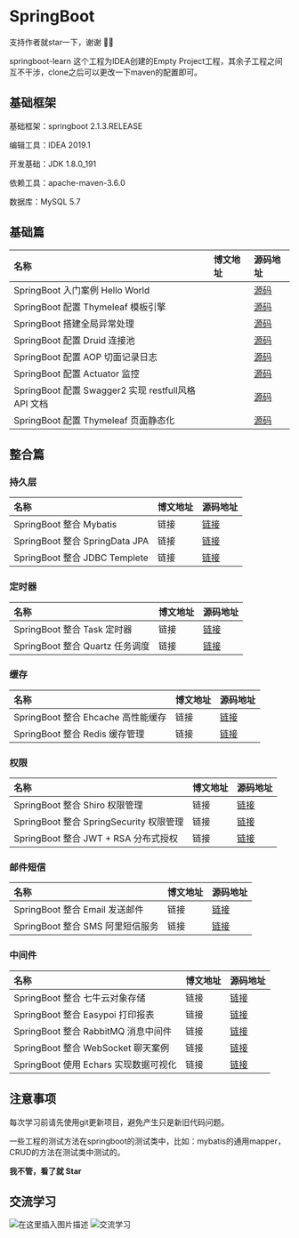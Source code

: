 # SpringBoot

支持作者就star一下，谢谢 🎉🎉

springboot-learn 这个工程为IDEA创建的Empty Project工程，其余子工程之间互不干涉，clone之后可以更改一下maven的配置即可。

## 基础框架

基础框架：springboot 2.1.3.RELEASE

编辑工具：IDEA 2019.1

开发基础：JDK 1.8.0_191

依赖工具：apache-maven-3.6.0

数据库：MySQL 5.7

## 基础篇

| 名称 | 博文地址 | 源码地址 |
|:--|:--|:--|
| SpringBoot 入门案例 Hello World | | [源码](https://github.com/Tellsea/springboot-learn/tree/master/springboot-hello)|
| SpringBoot 配置 Thymeleaf 模板引擎 |  | [源码](https://github.com/Tellsea/springboot-learn/tree/master/springboot-thymeleaf) |
| SpringBoot 搭建全局异常处理 |  | [源码](https://github.com/Tellsea/springboot-learn/tree/master/springboot-global)  |
| SpringBoot 配置 Druid 连接池 |  | [源码](https://github.com/Tellsea/springboot-learn/tree/master/springboot-druid)  |
| SpringBoot 配置 AOP 切面记录日志 |  | [源码](https://github.com/Tellsea/springboot-learn/tree/master/springboot-aop-log)  |
| SpringBoot 配置 Actuator 监控 |  | [源码](https://github.com/Tellsea/springboot-learn/tree/master/springboot-actuator)  |
| SpringBoot 配置 Swagger2 实现 restfull风格 API 文档 |  | [源码](https://github.com/Tellsea/springboot-learn/tree/master/springboot-swagger2)  |
| SpringBoot 配置 Thymeleaf 页面静态化 |  | [源码](https://github.com/Tellsea/springboot-learn/tree/master/springboot-thymeleaf-static) |

## 整合篇

### 持久层

| 名称 | 博文地址 | 源码地址 |
|:--|:--|:--|
| SpringBoot 整合 Mybatis | 链接 | [链接](https://github.com/Tellsea/springboot-learn/tree/master/springboot-mybatis)|
| SpringBoot 整合 SpringData JPA | 链接 | [链接](https://github.com/Tellsea/springboot-learn/tree/master/springboot-jpa)|
| SpringBoot 整合 JDBC Templete | 链接 | [链接](https://github.com/Tellsea/springboot-learn/tree/master/springboot-jdbc-templete)|

### 定时器

| 名称 | 博文地址 | 源码地址 |
|:--|:--|:--|
| SpringBoot 整合 Task 定时器 | 链接 | [链接](https://github.com/Tellsea/springboot-learn/tree/master/springboot-task)|
| SpringBoot 整合 Quartz 任务调度 | 链接 | [链接](https://github.com/Tellsea/springboot-learn/tree/master/springboot-quartz)|

### 缓存

| 名称 | 博文地址 | 源码地址 |
|:--|:--|:--|
| SpringBoot 整合 Ehcache 高性能缓存 | 链接 | [链接](https://github.com/Tellsea/springboot-learn/tree/master/springboot-ehcache)|
| SpringBoot 整合 Redis 缓存管理 | 链接 | [链接](https://github.com/Tellsea/springboot-learn/tree/master/springboot-redis)|

### 权限

| 名称 | 博文地址 | 源码地址 |
|:--|:--|:--|
| SpringBoot 整合 Shiro 权限管理 | 链接 | [链接](https://github.com/Tellsea/springboot-learn/tree/master/springboot-shiro)|
| SpringBoot 整合 SpringSecurity 权限管理 | 链接 | [链接](https://github.com/Tellsea/springboot-learn/tree/master/springboot-security)|
| SpringBoot 整合 JWT + RSA 分布式授权 | 链接 | [链接](https://github.com/Tellsea/springboot-learn/tree/master/springboot-jwt-rsa)|

### 邮件短信

| 名称 | 博文地址 | 源码地址 |
|:--|:--|:--|
| SpringBoot 整合 Email 发送邮件 | 链接 | [链接](https://github.com/Tellsea/springboot-learn/tree/master/springboot-email)|
| SpringBoot 整合 SMS 阿里短信服务 | 链接 | [链接](https://github.com/Tellsea/springboot-learn/tree/master/springboot-sms)|

### 中间件

| 名称 | 博文地址 | 源码地址 |
|:--|:--|:--|
| SpringBoot 整合 七牛云对象存储 | 链接 | [链接](https://github.com/Tellsea/springboot-learn/tree/master/springboot-qiniu)|
| SpringBoot 整合 Easypoi 打印报表 | 链接 | [链接](https://github.com/Tellsea/springboot-learn/tree/master/springboot-easypoi)|
| SpringBoot 整合 RabbitMQ 消息中间件 | 链接 | [链接](https://github.com/Tellsea/springboot-learn/tree/master/springboot-rabbitmq)|
| SpringBoot 整合 WebSocket 聊天案例 | 链接 | [链接](https://github.com/Tellsea/springboot-learn/tree/master/springboot-websocket)|
| SpringBoot 使用 Echars 实现数据可视化 | 链接 | [链接](https://github.com/Tellsea/springboot-learn/tree/master/springboot-echarts)|

## 注意事项

每次学习前请先使用git更新项目，避免产生只是新旧代码问题。

一些工程的测试方法在springboot的测试类中，比如：mybatis的通用mapper，CRUD的方法在测试类中测试的。

**我不管，看了就 Star**

## 交流学习
![在这里插入图片描述](https://github.com/Tellsea/springboot-learn/blob/master/doc/images/emoticon1.jpg)
![交流学习](https://github.com/Tellsea/springboot-learn/blob/master/doc/images/qq-group.png)
